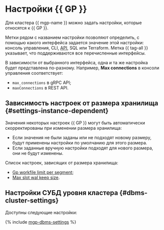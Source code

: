 # Настройки {{ GP }}

Для кластера {{ mgp-name }} можно задать настройки, которые относятся к {{ GP }}.

Метки рядом с названием настройки позволяют определить, с помощью какого интерфейса задается значение этой настройки: консоль управления, CLI, [API](../../glossary/rest-api.md), SQL или Terraform. Метка {{ tag-all }} указывает, что поддерживаются все перечисленные интерфейсы.

В зависимости от выбранного интерфейса, одна и та же настройка будет представлена по-разному. Например, **Max connections** в консоли управления соответствует:

* `max_connections` в gRPC API;
* `maxConnections` в REST API.

## Зависимость настроек от размера хранилища {#settings-instance-dependent}

Значения некоторых настроек {{ GP }} могут быть автоматически скорректированы при изменении размера хранилища:

* Если значения не были заданы или не подходят новому размеру, будут применены настройки по умолчанию для этого размера.
* Если заданные вручную настройки подходят для нового размера, они не будут изменены.

Список настроек, зависящих от размера хранилища:

* [Gp workfile limit per segment](#setting-gp-workfile-limit-per-segment);
* [Max slot wal keep size](#setting-max-slot-wal-keep-size).

## Настройки СУБД уровня кластера {#dbms-cluster-settings}

Доступны следующие настройки:

{% include [mgp-dbms-settings](../../_includes/mdb/mgp/dbms-settings.md) %}
